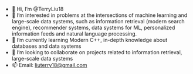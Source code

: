 - 👋 Hi, I’m @TerryLiu18
- 👀 I’m interested in problems at the intersections of machine learning and large-scale data systems, such as information retrieval (modern search engine), recommender systems, data systems for ML, personalized information feeds and natural language processing. 
- 🌱 I’m currently learning Modern C++, in-depth knowledge about databases and data systems
- 💞️ I’m looking to collaborate on projects related to information retrieval, large-scale data systems
- 📫 Email: liuterry18@gmail.com

<!---
TerryLiu18/TerryLiu18 is a ✨ special ✨ repository because its `README.md` (this file) appears on your GitHub profile.
You can click the Preview link to take a look at your changes.
--->

